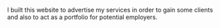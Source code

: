 I built this website to advertise my services in order to gain some clients and also to act as a portfolio for potential employers.

